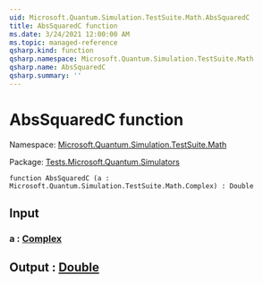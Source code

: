 ```yaml
---
uid: Microsoft.Quantum.Simulation.TestSuite.Math.AbsSquaredC
title: AbsSquaredC function
ms.date: 3/24/2021 12:00:00 AM
ms.topic: managed-reference
qsharp.kind: function
qsharp.namespace: Microsoft.Quantum.Simulation.TestSuite.Math
qsharp.name: AbsSquaredC
qsharp.summary: ''
---
```


# AbsSquaredC function

Namespace: [Microsoft.Quantum.Simulation.TestSuite.Math](xref:Microsoft.Quantum.Simulation.TestSuite.Math)

Package: [Tests.Microsoft.Quantum.Simulators](https://nuget.org/packages/Tests.Microsoft.Quantum.Simulators)




```qsharp
function AbsSquaredC (a : Microsoft.Quantum.Simulation.TestSuite.Math.Complex) : Double
```


## Input

### a : [Complex](xref:Microsoft.Quantum.Simulation.TestSuite.Math.Complex)





## Output : [Double](xref:microsoft.quantum.lang-ref.double)

